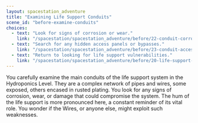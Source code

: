 ```yaml
---
layout: spacestation_adventure
title: "Examining Life Support Conduits"
scene_id: "before-examine-conduits"
choices:
  - text: "Look for signs of corrosion or wear."
    link: "/spacestation/spacestation_adventure/before/22-conduit-corrosion"
  - text: "Search for any hidden access panels or bypasses."
    link: "/spacestation/spacestation_adventure/before/23-conduit-access"
  - text: "Return to looking for life support vulnerabilities."
    link: "/spacestation/spacestation_adventure/before/20-life-support-vulnerability"
---
```


You carefully examine the main conduits of the life support system in the Hydroponics Level. They are a complex network of pipes and wires, some exposed, others encased in rusted plating. You look for any signs of corrosion, wear, or damage that could compromise the system. The hum of the life support is more pronounced here, a constant reminder of its vital role. You wonder if the Wires, or anyone else, might exploit such weaknesses.
